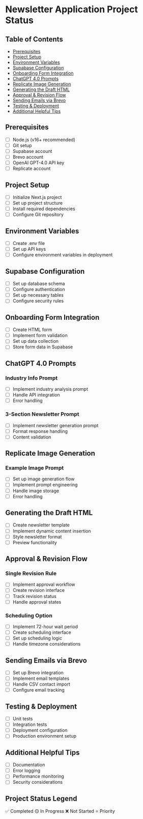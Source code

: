 # Newsletter Application Project Status

## Table of Contents
- [Prerequisites](#prerequisites)
- [Project Setup](#project-setup)
- [Environment Variables](#environment-variables)
- [Supabase Configuration](#supabase-configuration)
- [Onboarding Form Integration](#onboarding-form-integration)
- [ChatGPT 4.0 Prompts](#chatgpt-40-prompts)
- [Replicate Image Generation](#replicate-image-generation)
- [Generating the Draft HTML](#generating-the-draft-html)
- [Approval & Revision Flow](#approval--revision-flow)
- [Sending Emails via Brevo](#sending-emails-via-brevo)
- [Testing & Deployment](#testing--deployment)
- [Additional Helpful Tips](#additional-helpful-tips)

## Prerequisites
- [ ] Node.js (v16+ recommended)
- [ ] Git setup
- [ ] Supabase account
- [ ] Brevo account
- [ ] OpenAI GPT-4.0 API key
- [ ] Replicate account

## Project Setup
- [ ] Initialize Next.js project
- [ ] Set up project structure
- [ ] Install required dependencies
- [ ] Configure Git repository

## Environment Variables
- [ ] Create .env file
- [ ] Set up API keys
- [ ] Configure environment variables in deployment

## Supabase Configuration
- [ ] Set up database schema
- [ ] Configure authentication
- [ ] Set up necessary tables
- [ ] Configure security rules

## Onboarding Form Integration
- [ ] Create HTML form
- [ ] Implement form validation
- [ ] Set up data collection
- [ ] Store form data in Supabase

## ChatGPT 4.0 Prompts
### Industry Info Prompt
- [ ] Implement industry analysis prompt
- [ ] Handle API integration
- [ ] Error handling

### 3-Section Newsletter Prompt
- [ ] Implement newsletter generation prompt
- [ ] Format response handling
- [ ] Content validation

## Replicate Image Generation
### Example Image Prompt
- [ ] Set up image generation flow
- [ ] Implement prompt engineering
- [ ] Handle image storage
- [ ] Error handling

## Generating the Draft HTML
- [ ] Create newsletter template
- [ ] Implement dynamic content insertion
- [ ] Style newsletter format
- [ ] Preview functionality

## Approval & Revision Flow
### Single Revision Rule
- [ ] Implement approval workflow
- [ ] Create revision interface
- [ ] Track revision status
- [ ] Handle approval states

### Scheduling Option
- [ ] Implement 72-hour wait period
- [ ] Create scheduling interface
- [ ] Set up scheduling logic
- [ ] Handle timezone considerations

## Sending Emails via Brevo
- [ ] Set up Brevo integration
- [ ] Implement email templates
- [ ] Handle CSV contact import
- [ ] Configure email tracking

## Testing & Deployment
- [ ] Unit tests
- [ ] Integration tests
- [ ] Deployment configuration
- [ ] Production environment setup

## Additional Helpful Tips
- [ ] Documentation
- [ ] Error logging
- [ ] Performance monitoring
- [ ] Security considerations

## Project Status Legend
✅ Completed
🟡 In Progress
❌ Not Started
⭐ Priority
